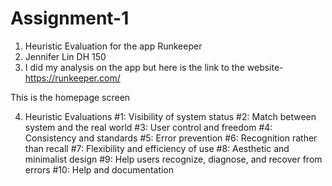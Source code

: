 # Assignment-1
1. Heuristic Evaluation for the app Runkeeper
2. Jennifer Lin DH 150
3. I did my analysis on the app but here is the link to the website- https://runkeeper.com/

This is the homepage screen

4. Heuristic Evaluations
#1: Visibility of system status
#2: Match between system and the real world
#3: User control and freedom
#4: Consistency and standards
#5: Error prevention
#6: Recognition rather than recall
#7: Flexibility and efficiency of use
#8: Aesthetic and minimalist design
#9: Help users recognize, diagnose, and recover from errors
#10: Help and documentation

